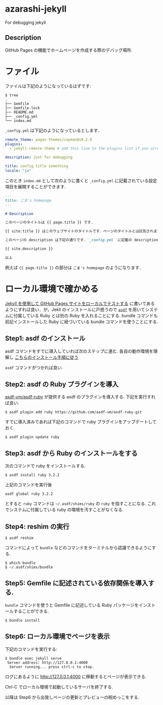 # azarashi-jekyll

For debugging jekyll

## Description

GitHub Pages の機能でホームページを作成する際のデバッグ場所.

# ファイル

ファイルは下記のようになっているはずです:

```console
$ tree
.
├── Gemfile
├── Gemfile.lock
├── README.md
├── _config.yml
└── index.md
```

`_config.yml` は下記のようになっているとします．

```yml
remote_theme: pages-themes/cayman@v0.2.0
plugins:
  - jekyll-remote-theme # add this line to the plugins list if you already have one

description: Just for debugging

title: config title something
locale: "ja"

```

このとき `index.md` として次のように書くと `_config.yml` に記載されている設定項目を展開することができます.

```md
---
title: ごま's homepage
---

# Description 

このページのタイトルは {{ page.title }} です. 

{{ site.title }} はこのウェブサイトのタイトルです．ページのタイトルとは区別されます．ページのタイトルは `index.md` ファイルの冒頭の設定を編集することで更新することができます．

このページの description は下記の通りです．`_config.yml` に記載の description の値が表示されるはずです:

{{ site.description }}

以上
```

例えば `{{ page.title }}` の部分は `ごま's homepage` のようになります．

# ローカル環境で確かめる

[Jekyll を使用して GitHub Pages サイトをローカルでテストする](https://docs.github.com/ja/pages/setting-up-a-github-pages-site-with-jekyll/testing-your-github-pages-site-locally-with-jekyll) に書いてあるようにすれば良い．が，Jekll のインストールに戸惑うので [`asdf`](https://asdf-vm.com/guide/getting-started.html) を用いてシステムに付属している Ruby とは別の Ruby を入れることにする. bundle コマンドも前記インストールした Ruby に紐づいている bundle コマンドを使うことにする.

## Step1: asdf のインストール

asdf コマンドをすでに導入していれば次のステップに進む.
各自の動作環境を理解し [こちらのインストール手順に従う](https://asdf-vm.com/guide/getting-started.html)

`asdf` コマンドがつかれば良い.

## Step2: asdf の Ruby プラグインを導入

[asdf-vm/asdf-ruby](https://github.com/asdf-vm/asdf-ruby) が提供する asdf のプラグインを導入する. 下記を実行すれば良い.

```console
$ asdf plugin add ruby https://github.com/asdf-vm/asdf-ruby.git
```

すでに導入済みであれば下記のコマンドで ruby プラグインをアップデートしておく.

```console
$ asdf plugin update ruby
```

## Step3: asdf から Ruby のインストールをする

次のコマンドで ruby をインストールする.

```console
$ asdf install ruby 3.2.2
```

上記のコマンドを実行後 

```console
asdf global ruby 3.2.2
```

とすると `ruby` コマンドは `~/.asdf/shims/ruby` の `ruby` を指すことになる. これでシステムに付属している ruby の環境を汚すことがなくなる.

## Step4: reshim の実行

```console
$ asdf reshim
```

コマンドによって `bundle` などのコマンドをターミナルから認識できるようにする.

```console
$ which bundle
$ ~/.asdf/shims/bundle
```

## Step5: Gemfile に記述されている依存関係を導入する.

`bundle` コマンドを使うと Gemfile に記述している Ruby パッケージをインストールすることができる.

```console
$ bundle install
```

## Step6: ローカル環境でページを表示

下記のコマンドを実行する:

```console
$ bundle exec jekyll serve
 Server address: http://127.0.0.1:4000
  Server running... press ctrl-c to stop.
```

ログにあるように http://127.0.0.1:4000 に移動するとページが表示できる.

Ctrl-C でローカル環境で起動しているサーバを終了する.

以降は Step6 から出発しページの更新とプレビューの睨めっこをする.

